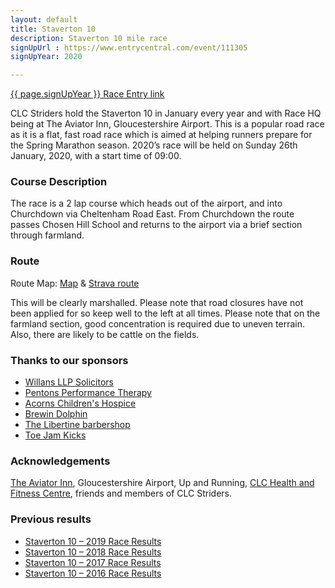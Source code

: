 ```yaml
---
layout: default
title: Staverton 10
description: Staverton 10 mile race
signUpUrl : https://www.entrycentral.com/event/111305
signUpYear: 2020

---
```


<a class="button btn-primary" href="{{ page.signUpUrl }}">{{ page.signUpYear }} Race Entry link</a>

CLC Striders hold the Staverton 10 in January every year and with Race HQ being at The Aviator Inn, Gloucestershire Airport.
This is a popular road race as it is a flat, fast road race which is aimed at helping runners prepare for the Spring Marathon season. 2020’s race will be held on Sunday 26th January, 2020, with a start time of 09:00.

### Course Description

The race is a 2 lap course which heads out of the airport, and into Churchdown via Cheltenham Road East. From Churchdown the route passes Chosen Hill School and returns to the airport via a brief section through farmland.

### Route

Route Map: <a href="/assets/staverton/staverton-10-mile-route-map.pdf">Map</a> & <a href="https://www.strava.com/routes/7184956">Strava route</a>

This will be clearly marshalled. Please note that road closures have not been applied for so keep well to the left at all times. Please note that on the farmland section, good concentration is required due to uneven terrain. Also, there are likely to be cattle on the fields.

### Thanks to our sponsors

- [Willans LLP Solicitors](https://willans.co.uk/)
- [Pentons Performance Therapy](https://pentonsperformancetherapy.co.uk/)
- [Acorns Children's Hospice](https://www.acorns.org.uk/)
- [Brewin Dolphin](https://www.brewin.co.uk/our-offices/cheltenham)
- [The Libertine barbershop](https://thelibertinebarbers.co.uk/)
- [Toe Jam Kicks](https://toejamkicks.co.uk/)

### Acknowledgements

[The Aviator Inn](http://www.theaviatorglos.co.uk/), Gloucestershire Airport, Up and Running,
[CLC Health and Fitness Centre](https://fitness.cheltladiescollege.org/),  friends and members of CLC Striders.

### Previous results

- <a href="/assets/staverton/staverton-10-mile-results-2019.pdf">Staverton 10 – 2019 Race Results</a>
- <a href="/assets/staverton/staverton-10-mile-results-2018.pdf">Staverton 10 – 2018 Race Results</a>
- <a href="/assets/staverton/staverton-10-mile-results-2017.pdf">Staverton 10 – 2017 Race Results</a>
- <a href="/assets/staverton/staverton-10-mile-results-2016.pdf">Staverton 10 – 2016 Race Results</a>

 
